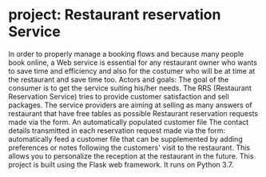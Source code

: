 
# project: Restaurant reservation Service
 In order to properly manage a booking flows and because many people book online, a Web service is essential for any restaurant owner who wants to save time and efficiency and also for the costumer who will be at time at the restaurant and save time too.
Actors and goals:
The goal of the consumer is to get the service suiting his/her needs.
The RRS (Restaurant Reservation Service) tries to provide customer satisfaction and sell packages.
The service providers are aiming at selling as many answers of restaurant that have free tables as possible
Restaurant reservation requests made via the form.
An automatically populated customer file
The contact details transmitted in each reservation request made via the form: automatically feed a customer file that can be supplemented by adding preferences or notes following the customers' visit to the restaurant. This allows you to personalize the reception at the restaurant in the future.
 This project is built using the Flask web framework. It runs on Python 3.7.
